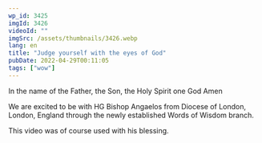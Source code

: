 ```yaml
---
wp_id: 3425
imgId: 3426
videoId: ""
imgSrc: /assets/thumbnails/3426.webp
lang: en
title: "Judge yourself with the eyes of God"
pubDate: 2022-04-29T00:11:05
tags: ["wow"]
---
```


<p>In the name of the Father, the Son, the Holy Spirit one God Amen </p>
<p>We are excited to be with HG Bishop Angaelos from Diocese of London, London, England through the newly established Words of Wisdom branch.</p>
<p>This video was of course used with his blessing. </p>
